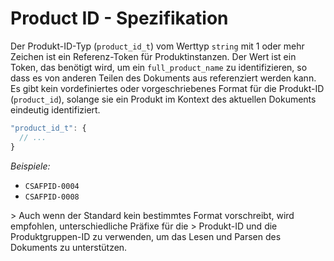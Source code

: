 # Product ID - Spezifikation

Der Produkt-ID-Typ (`product_id_t`) vom Werttyp `string` mit 1 oder mehr Zeichen ist ein Referenz-Token für Produktinstanzen.
Der Wert ist ein Token, das benötigt wird, um ein `full_product_name` zu identifizieren, so dass es von anderen Teilen des Dokuments aus referenziert werden kann.
Es gibt kein vordefiniertes oder vorgeschriebenes Format für die Produkt-ID (`product_id`), solange sie ein Produkt im Kontext des aktuellen Dokuments eindeutig identifiziert.

```javascript
"product_id_t": {
  // ...
}
```

*Beispiele:*

* `CSAFPID-0004`
* `CSAFPID-0008`

&gt; Auch wenn der Standard kein bestimmtes Format vorschreibt, wird empfohlen, unterschiedliche Präfixe für die
&gt; Produkt-ID und die Produktgruppen-ID zu verwenden, um das Lesen und Parsen des Dokuments zu unterstützen.
